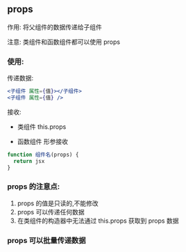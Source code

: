 ## props

作用: 将父组件的数据传递给子组件

注意: 类组件和函数组件都可以使用 props

### 使用:

传递数据:

```jsx
<子组件 属性={值}></子组件>
<子组件 属性={值} />
```

接收:

- 类组件 this.props

- 函数组件 形参接收

```jsx
function 组件名(props) {
  return jsx
}
```

### props 的注意点:

1. props 的值是只读的,不能修改
2. props 可以传递任何数据
3. 在类组件的构造器中无法通过 this.props 获取到 props 数据

### props 可以批量传递数据
